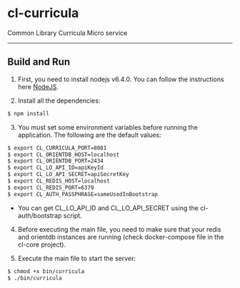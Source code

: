 # cl-curricula

Common Library Curricula Micro service

---

## Build and Run

1.  First, you need to install nodejs v6.4.0. You can follow the instructions here [NodeJS](https://nodejs.org).

2.  Install all the dependencies:
```bash
$ npm install
```

3.  You must set some environment variables before running the application. The following are the default values:
```bash
$ export CL_CURRICULA_PORT=8081
$ export CL_ORIENTDB_HOST=localhost
$ export CL_ORIENTDB_PORT=2434
$ export CL_LO_API_ID=apiKeyId
$ export CL_LO_API_SECRET=apiSecretKey
$ export CL_REDIS_HOST=localhost
$ export CL_REDIS_PORT=6379
$ export CL_AUTH_PASSPHRASE=sameUsedInBootstrap
```
  - You can get CL_LO_API_ID and CL_LO_API_SECRET using the cl-auth/bootstrap script.

4.  Before executing the main file, you need to make sure that your redis and orientdb instances are running (check docker-compose file in the cl-core project).

5.  Execute the main file to start the server:
```bash
$ chmod +x bin/curricula
$ ./bin/curricula
```
